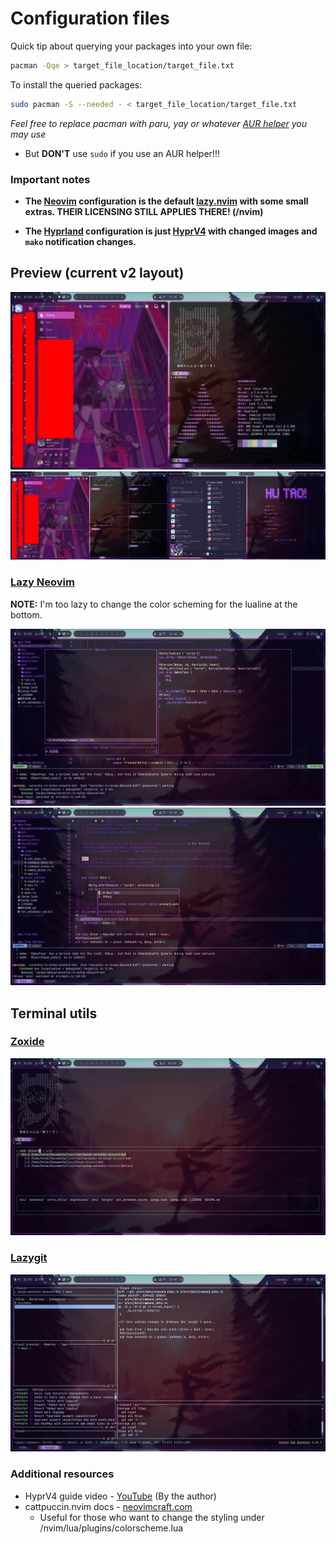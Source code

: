 # Configuration files

Quick tip about querying your packages into your own file:

```sh
pacman -Qqe > target_file_location/target_file.txt
```

To install the queried packages:

```sh
sudo pacman -S --needed - < target_file_location/target_file.txt
```

*Feel free to replace pacman with paru, yay or whatever [AUR helper](https://wiki.archlinux.org/title/AUR_helpers) you may use*
- But __**DON'T**__ use `sudo` if you use an AUR helper!!!

### Important notes

- **The [Neovim](https://github.com/neovim/neovim) configuration is the default [lazy.nvim](https://github.com/LazyVim/LazyVim) with some small extras. THEIR LICENSING STILL APPLIES THERE! (/nvim)**

- **The [Hyprland](https://hyprland.org/) configuration is just [HyprV4](https://github.com/soldoestech/hyprv4) with changed images and `mako` notification changes.**

## Preview (current v2 layout)

![One screen preview](images/screenshot-one-screen.png)
![Two screens preview](images/screenshot-two-screens.png)

### [Lazy Neovim](https://github.com/folke/lazy.nvim)

**NOTE:** I'm too lazy to change the color scheming for the lualine at the bottom.

![Treesitter](images/treesitter.png)
![Code testing feature preview](images/code-testing.png)

## Terminal utils

### [Zoxide](https://github.com/ajeetdsouza/zoxide)

![Zoxide preview](images/zoxide.png)

### [Lazygit](https://github.com/jesseduffield/lazygit)

![Lazygit preview](images/lazygit.png)

### Additional resources
- HyprV4 guide video - [YouTube](https://youtu.be/whAi_y_LfEE?si=VjWGe4B-OIfhH2xu) (By the author)
- cattpuccin.nvim docs - [neovimcraft.com](https://neovimcraft.com/plugin/catppuccin/nvim/index.html)
  - Useful for those who want to change the styling under /nvim/lua/plugins/colorscheme.lua
